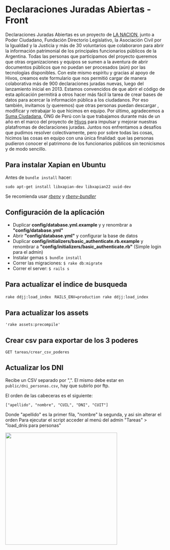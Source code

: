  Declaraciones Juradas Abiertas - Front
=======================================
Declaraciones Juradas Abiertas es un proyecto de [LA NACION](http://lanacion.com.ar), junto a Poder Ciudadano, Fundación Directorio Legislativo, la Asociación Civil por la Igualdad y la Justicia y más de 30 voluntarios que colaboraron para abrir la información patrimonial de los principales funcionarios públicos de la Argentina.
Todas las personas que participamos del proyecto queremos que otras organizaciones y equipos se sumen a la aventura de abrir documentos públicos que no puedan ser procesados (aún) por las tecnologías disponibles. Con este mismo espíritu y gracias al apoyo de Hivos, creamos este formulario que nos permitió cargar de manera colaborativa más de 900 declaraciones juradas nuevas, luego del lanzamiento inicial en 2013.
Estamos convencidos de que abrir el código de esta aplicación permitirá a otros hacer más fácil la tarea de crear bases de datos para acercar la información pública a los ciudadanos. Por eso también, invitamos (y queremos) que otras personas puedan descargar , modificar y retrabajar lo que hicimos en equipo.
Por último, agradecemos a [Suma Ciudadana](http://www.sumaciudadana.org/), ONG de Perú con la que trabajamos durante más de un año en el marco del proyecto de [Hivos](https://www.hivos.org/) para impulsar y mejorar nuestras platafromas de declaraciones juradas. Juntos nos enfrentamos a desafíos que pudimos resolver colectivamente, pero por sobre todas las cosas, hicimos las cosas en equipo con una única finalidad: que las personas pudieron conocer el patrimono de los funcionarios públicos sin tecnicismos y de modo sencillo.


## Para instalar Xapian en Ubuntu
  
  Antes de `bundle install` hacer:

  `sudo apt-get install libxapian-dev libxapian22 uuid-dev`

  Se recomienda usar [_rbenv_](https://github.com/sstephenson/rbenv) y [_rbenv-bundler_](https://github.com/carsomyr/rbenv-bundler)
  

## Configuración de la aplicación

* Duplicar __config/database.yml.example__ y y renombrar a  __"config/database.yml"__
* Abrir __"config/database.yml"__ y configurar la base de datos
* Duplicar __config/initializers/basic_authenticate.rb.example__ y renombrar a  __"config/initializers/basic_authenticate.rb"__ \(Simple login para el admin\)
* Instalar gemas `$ bundle install`
* Correr las migraciones: `$ rake db:migrate`
* Correr el server: `$ rails s`

  
## Para actualizar el indice de busqueda

  `rake ddjj:load_index`
  ` RAILS_ENV=production rake ddjj:load_index`


## Para actualizar los assets

	'rake assets:precompile'
 
## Crear csv para exportar de los 3 poderes

  `GET tareas/crear_csv_poderes`


## Actualizar los DNI

Recibe un CSV separado por ",". El mismo debe estar en `public/dni_personas.csv`, hay que subirlo por ftp.

El orden de las cabeceras es el siguiente:

`["apellido", "nombre", "CUIL", "DNI", "CUIT"]`

Donde "apellido" es la primer fila, "nombre" la segunda, y asi sin alterar el orden
Para ejecutar el script acceder al menú del admin "Tareas" > "load_dnis para personas"


<img src="http://blogs.lanacion.com.ar/data/files/2015/08/HIVOS-2.jpg" width="350">

